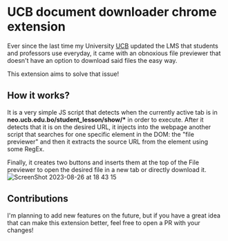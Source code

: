 # UCB document downloader chrome extension

Ever since the last time my University [UCB](https://www.ucb.edu.bo/) updated the LMS that students and professors
use everyday, it came with an obnoxious file previewer that doesn't have an option to download said files the easy way.

This extension aims to solve that issue!

## How it works?

It is a very simple JS script that detects when the currently active tab is in **neo.ucb.edu.bo/student_lesson/show/\***
in order to execute. After it detects that it is on the desired URL, it injects into the webpage another script that searches
for one specific element in the DOM: the "file previewer" and then it extracts the source URL from the element using some RegEx.

Finally, it creates two buttons and inserts them at the top of the File previewer to open the desired file in a new tab or directly download it.
![ScreenShot 2023-08-26 at 18 43 15](https://github.com/iguii/ucb-document-downloader/assets/22847626/5bd4ab0e-cf11-4c8f-8ff2-37d54e911f7a)

## Contributions

I'm planning to add new features on the future, but if you have a great idea that can make this extension better, feel free to open a
PR with your changes!
